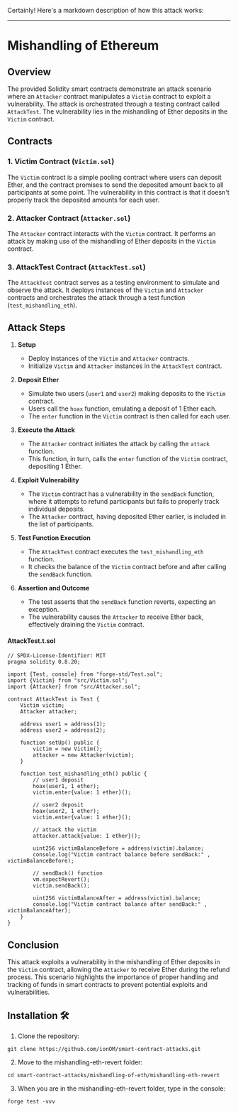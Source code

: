 Certainly! Here's a markdown description of how this attack works:

---

# Mishandling of Ethereum

## Overview

The provided Solidity smart contracts demonstrate an attack scenario where an `Attacker` contract manipulates a `Victim` contract to exploit a vulnerability. The attack is orchestrated through a testing contract called `AttackTest`. The vulnerability lies in the mishandling of Ether deposits in the `Victim` contract.

## Contracts

### 1. **Victim Contract (`Victim.sol`)**

The `Victim` contract is a simple pooling contract where users can deposit Ether, and the contract promises to send the deposited amount back to all participants at some point. The vulnerability in this contract is that it doesn't properly track the deposited amounts for each user.

### 2. **Attacker Contract (`Attacker.sol`)**

The `Attacker` contract interacts with the `Victim` contract. It performs an attack by making use of the mishandling of Ether deposits in the `Victim` contract.

### 3. **AttackTest Contract (`AttackTest.sol`)**

The `AttackTest` contract serves as a testing environment to simulate and observe the attack. It deploys instances of the `Victim` and `Attacker` contracts and orchestrates the attack through a test function (`test_mishandling_eth`).

## Attack Steps

1. **Setup**

   - Deploy instances of the `Victim` and `Attacker` contracts.
   - Initialize `Victim` and `Attacker` instances in the `AttackTest` contract.

2. **Deposit Ether**

   - Simulate two users (`user1` and `user2`) making deposits to the `Victim` contract.
   - Users call the `hoax` function, emulating a deposit of 1 Ether each.
   - The `enter` function in the `Victim` contract is then called for each user.

3. **Execute the Attack**

   - The `Attacker` contract initiates the attack by calling the `attack` function.
   - This function, in turn, calls the `enter` function of the `Victim` contract, depositing 1 Ether.

4. **Exploit Vulnerability**

   - The `Victim` contract has a vulnerability in the `sendBack` function, where it attempts to refund participants but fails to properly track individual deposits.
   - The `Attacker` contract, having deposited Ether earlier, is included in the list of participants.

5. **Test Function Execution**

   - The `AttackTest` contract executes the `test_mishandling_eth` function.
   - It checks the balance of the `Victim` contract before and after calling the `sendBack` function.

6. **Assertion and Outcome**

   - The test asserts that the `sendBack` function reverts, expecting an exception.
   - The vulnerability causes the `Attacker` to receive Ether back, effectively draining the `Victim` contract.

#### AttackTest.t.sol

```solidity
// SPDX-License-Identifier: MIT
pragma solidity 0.8.20;

import {Test, console} from "forge-std/Test.sol";
import {Victim} from "src/Victim.sol";
import {Attacker} from "src/Attacker.sol";

contract AttackTest is Test {
    Victim victim;
    Attacker attacker;

    address user1 = address(1);
    address user2 = address(2);

    function setUp() public {
        victim = new Victim();
        attacker = new Attacker(victim);
    }

    function test_mishandling_eth() public {
        // user1 deposit
        hoax(user1, 1 ether);
        victim.enter{value: 1 ether}();

        // user2 deposit
        hoax(user2, 1 ether);
        victim.enter{value: 1 ether}();

        // attack the victim
        attacker.attack{value: 1 ether}();

        uint256 victimBalanceBefore = address(victim).balance;
        console.log("Victim contract balance before sendBack:" , victimBalanceBefore);

        // sendBack() function
        vm.expectRevert();
        victim.sendBack();

        uint256 victimBalanceAfter = address(victim).balance;
        console.log("Victim contract balance after sendBack:" , victimBalanceAfter);
    }
}
```

## Conclusion

This attack exploits a vulnerability in the mishandling of Ether deposits in the `Victim` contract, allowing the `Attacker` to receive Ether during the refund process. This scenario highlights the importance of proper handling and tracking of funds in smart contracts to prevent potential exploits and vulnerabilities.

## Installation 🛠️

1. Clone the repository:
```shell
git clone https://github.com/ionOM/smart-contract-attacks.git
```

2. Move to the mishandling-eth-revert folder:
```shell
cd smart-contract-attacks/mishandling-of-eth/mishandling-eth-revert
```
3. When you are in the mishandling-eth-revert folder, type in the console:
```shell
forge test -vvv
```